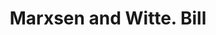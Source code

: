 ---
doi: 10.7916/D82N6DDT
date_other: '1860'
date_other_textual: 1860-1869
form: printed ephemera
genre:
- Invoices
name:
- Marxsen and Witte
object_in_context_url: https://biggert.cul.columbia.edu/items/view/ave_biggert_01434
subject_hierarchical_geographic:
- Philadelphia, Pennsylvania, United States
subject_name:
- Marxsen and Witte
title: Marxsen and Witte. Bill
sort_title: Marxsen and Witte. Bill
call_number: ave_biggert_01434
coordinates:
- 40.00944444444445,-75.13333333333334
pid: ave_biggert_01434
identifiers: ave_biggert_01434
thumbnail: https://derivativo-1.library.columbia.edu/iiif/2/ldpd:344512/full/!256,256/0/native.jpg
permalink: "/items/ave_biggert_01434/"
layout: iiif-image-page
---
